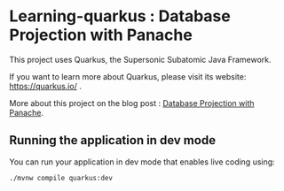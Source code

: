 # Learning-quarkus : Database Projection with Panache

This project uses Quarkus, the Supersonic Subatomic Java Framework.

If you want to learn more about Quarkus, please visit its website: https://quarkus.io/ .

More about this project on the blog post : [Database Projection with Panache](https://tgrall.github.io/blog/2023/12/16/quarkus-database-projection-with-panache).

## Running the application in dev mode

You can run your application in dev mode that enables live coding using:
```shell script
./mvnw compile quarkus:dev
```

